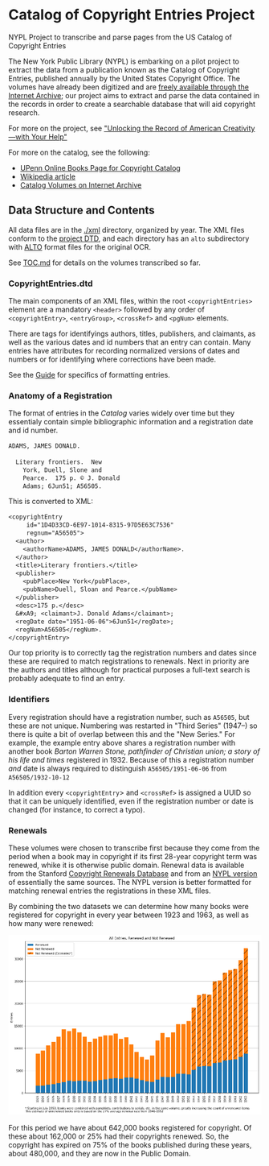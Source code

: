 # Catalog of Copyright Entries Project
NYPL Project to transcribe and parse pages from the US Catalog of Copyright Entries

The New York Public Library (NYPL) is embarking on a pilot project to extract the data from a publication known as the Catalog of Copyright Entries, published annually by the United States Copyright Office. The volumes have already been digitized and are [freely available through the Internet Archive](https://archive.org/details/copyrightrecords); our project aims to extract and parse the data contained in the records in order to create a searchable database that will aid copyright research.

For more on the project, see ["Unlocking the Record of American Creativity—with Your Help"](https://www.nypl.org/blog/2018/03/30/unlocking-record-american-creativity)

For more on the catalog, see the following: 

- [UPenn Online Books Page for Copyright Catalog](http://onlinebooks.library.upenn.edu/cce/)
- [Wikipedia article](https://en.wikipedia.org/wiki/Copyright_Catalog)
- [Catalog Volumes on Internet Archive](http://archive.org/details/copyrightrecords/)

## Data Structure and Contents

All data files are in the [./xml](./xml/) directory, organized by year. The XML files conform to the [project DTD](CopyrightEntries.dtd), and each directory has an `alto` subdirectory with [ALTO](https://altoxml.github.io/) format files for the original OCR.

See [TOC.md](xml/TOC.md) for details on the volumes transcribed so far.

### CopyrightEntries.dtd

The main components of an XML files, within the root `<copyrightEntries>` element are a mandatory `<header>` followed by any order of `<copyrightEntry>`, `<entryGroup>`, `<crossRef>` and `<pgNum>` elements.

There are tags for identifyings authors, titles, publishers, and claimants, as well as the various dates and id numbers that an entry can contain. Many entries have attributes for recording normalized versions of dates and numbers or for identifying where corrections have been made.

 See the [Guide](./guide.md) for specifics of formatting entries.

### Anatomy of a Registration

The format of entries in the _Catalog_ varies widely over time but they essentialy contain simple bibliographic information and a registration date and id number.

    ADAMS, JAMES DONALD.

      Literary frontiers.  New
        York, Duell, Slone and
        Pearce.  175 p. © J. Donald 
		Adams; 6Jun51; A56505.

This is converted to XML:

    <copyrightEntry 
         id="1D4D33CD-6E97-1014-8315-97D5E63C7536"
         regnum="A56505">
      <author>
        <authorName>ADAMS, JAMES DONALD</authorName>.
      </author> 
      <title>Literary frontiers.</title>
      <publisher>
        <pubPlace>New York</pubPlace>, 
        <pubName>Duell, Sloan and Pearce.</pubName> 
      </publisher>
      <desc>175 p.</desc> 
      &#xA9; <claimant>J. Donald Adams</claimant>;
      <regDate date="1951-06-06">6Jun51</regDate>; 
      <regNum>A56505</regNum>.
    </copyrightEntry>
    
Our top priority is to correctly tag the registration numbers and dates since these are required to match registrations to renewals. Next in priority are the authors and titles although for practical purposes a full-text search is probably adequate to find an entry.

### Identifiers

Every registration should have a registration number, such as `A56505`, but these are not unique. Numbering was restarted in "Third Series" (1947–) so there is quite a bit of overlap between this and the "New Series." For example, the example entry above shares a registration number with another book _Barton Warren Stone, pathfinder of Christian union; a story of his life and times_ registered in 1932. Because of this a registration number _and_ date is always required to distinguish `A56505/1951-06-06` from `A56505/1932-10-12`

In addition every `<copyrightEntry`> and `<crossRef>` is assigned a UUID so that it can be uniquely identified, even if the registration number or date is changed (for instance, to correct a typo).

### Renewals

These volumes were chosen to transcribe first because they come from the period when a book may in copyright if its first 28-year copyright term was renewed, whike it is otherwise public domain. Renewal data is available from the Stanford [Copyright Renewals Database](https://exhibits.stanford.edu/copyrightrenewals) and from an [NYPL version](https://github.com/NYPL/cce-renewals/) of essentially the same sources. The NYPL version is better formatted for matching renewal entries the registrations in these XML files.

By combining the two datasets we can determine how many books were registered for copyright in every year between 1923 and 1963, as well as how many were renewed:

![Chart showing the number of books registered and renewed each year, 1923-1963](cce-renewal-rate.png)

For this period we have about 642,000 books registered for copyright. Of these about 162,000 or 25% had their copyrights renewed. So, the copyright has expired on 75% of the books published during these years, about 480,000, and they are now in the Public Domain.

